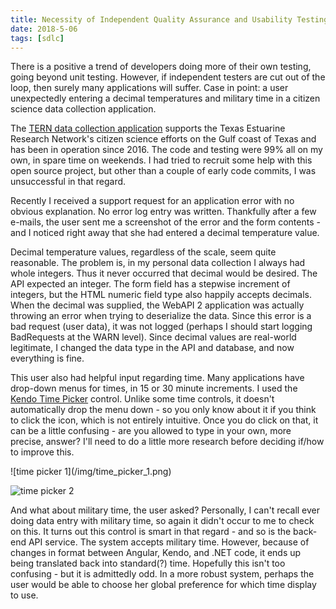 ```yaml
---
title: Necessity of Independent Quality Assurance and Usability Testing
date: 2018-5-06
tags: [sdlc]
---
```


There is a positive a trend of developers doing more of their own testing, going beyond unit testing. However, if independent testers are cut out of the loop, then surely many applications will suffer. Case in point: a user unexpectedly entering a decimal temperatures and military time in a citizen science data collection application.

The [TERN data collection application](https://audubontern.blogspot.com/p/about-texas-estuarine-resource-network.html) supports the Texas Estuarine Research Network's citizen science efforts on the Gulf coast of Texas and has been in operation since 2016. The code and testing were 99% all on my own, in spare time on weekends. I had tried to recruit some help with this open source project, but other than a couple of early code commits, I was unsuccessful in that regard.

<!-- truncate -->

Recently I received a support request for an application error with no obvious explanation. No error log entry was written. Thankfully after a few e-mails, the user sent me a screenshot of the error and the form contents - and I noticed right away that she had entered a decimal temperature value.

Decimal temperature values, regardless of the scale, seem quite reasonable. The problem is, in my personal data collection I always had whole integers. Thus it never occurred that decimal would be desired. The API expected an integer. The form field has a stepwise increment of integers, but the HTML numeric field type also happily accepts decimals. When the decimal was supplied, the WebAPI 2 application was actually throwing an error when trying to deserialize the data. Since this error is a bad request (user data), it was not logged (perhaps I should start logging BadRequests at the WARN level). Since decimal values are real-world legitimate, I changed the data type in the API and database, and now everything is fine.

This user also had helpful input regarding time. Many applications have drop-down menus for times, in 15 or 30 minute increments. I used the [Kendo Time Picker](https://demos.telerik.com/kendo-ui/timepicker/index) control. Unlike some time controls, it doesn't automatically drop the menu down - so you only know about it if you think to click the icon, which is not entirely intuitive. Once you do click on that, it can be a little confusing - are you allowed to type in your own, more precise, answer? I'll need to do a little more research before deciding if/how to improve this.

<div class="image">
![time picker 1](/img/time_picker_1.png)

![time picker 2](/img/time_picker_2.png)
</div>

And what about military time, the user asked? Personally, I can't recall ever doing data entry with military time, so again it didn't occur to me to check on this. It turns out this control is smart in that regard - and so is the back-end API service. The system accepts military time. However, because of changes in format between Angular, Kendo, and .NET code, it ends up being translated back into standard(?) time. Hopefully this isn't too confusing - but it is admittedly odd. In a more robust system, perhaps the user would be able to choose her global preference for which time display to use.
